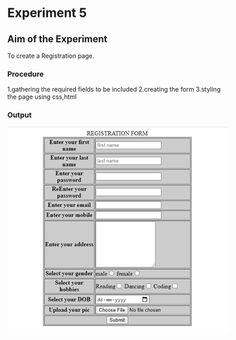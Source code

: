 
# Experiment 5

## Aim of the Experiment
To create a Registration page.

### Procedure
1.gathering the required fields to be included
2.creating the form
3.styling the page using css,html

### Output
![Output](Register.png)
